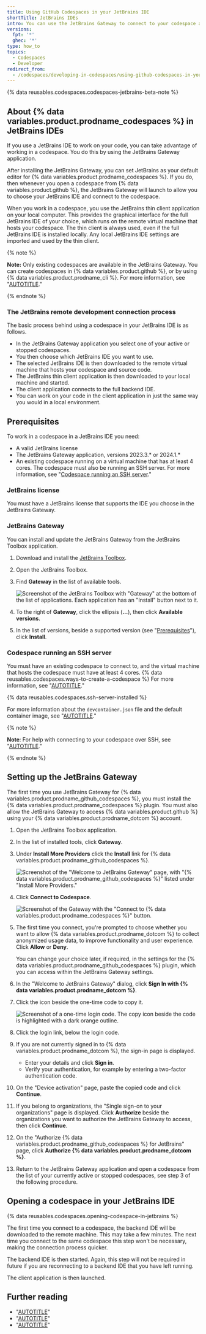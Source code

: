```yaml
---
title: Using GitHub Codespaces in your JetBrains IDE
shortTitle: JetBrains IDEs
intro: You can use the JetBrains Gateway to connect to your codespace and work in your favorite JetBrains IDE.
versions:
  fpt: '*'
  ghec: '*'
type: how_to
topics:
  - Codespaces
  - Developer
redirect_from:
  - /codespaces/developing-in-codespaces/using-github-codespaces-in-your-jetbrains-ide
---
```


{% data reusables.codespaces.codespaces-jetbrains-beta-note %}

## About {% data variables.product.prodname_codespaces %} in JetBrains IDEs

If you use a JetBrains IDE to work on your code, you can take advantage of working in a codespace. You do this by using the JetBrains Gateway application.

After installing the JetBrains Gateway, you can set JetBrains as your default editor for {% data variables.product.prodname_codespaces %}. If you do, then whenever you open a codespace from {% data variables.product.github %}, the JetBrains Gateway will launch to allow you to choose your JetBrains IDE and connect to the codespace.

When you work in a codespace, you use the JetBrains thin client application on your local computer. This provides the graphical interface for the full JetBrains IDE of your choice, which runs on the remote virtual machine that hosts your codespace. The thin client is always used, even if the full JetBrains IDE is installed locally. Any local JetBrains IDE settings are imported and used by the thin client.

{% note %}

**Note:** Only existing codespaces are available in the JetBrains Gateway. You can create codespaces in {% data variables.product.github %}, or by using {% data variables.product.prodname_cli %}. For more information, see "[AUTOTITLE](/codespaces/developing-in-a-codespace/creating-a-codespace-for-a-repository)."

{% endnote %}

### The JetBrains remote development connection process

The basic process behind using a codespace in your JetBrains IDE is as follows.

* In the JetBrains Gateway application you select one of your active or stopped codespaces.
* You then choose which JetBrains IDE you want to use.
* The selected JetBrains IDE is then downloaded to the remote virtual machine that hosts your codespace and source code.
* The JetBrains thin client application is then downloaded to your local machine and started.
* The client application connects to the full backend IDE.
* You can work on your code in the client application in just the same way you would in a local environment.

## Prerequisites

To work in a codespace in a JetBrains IDE you need:

* A valid JetBrains license
* The JetBrains Gateway application, versions 2023.3.\* or 2024.1.\*
* An existing codespace running on a virtual machine that has at least 4 cores. The codespace must also be running an SSH server. For more information, see "[Codespace running an SSH server](#codespace-running-an-ssh-server)."

### JetBrains license

You must have a JetBrains license that supports the IDE you choose in the JetBrains Gateway.

### JetBrains Gateway

You can install and update the JetBrains Gateway from the JetBrains Toolbox application.

1. Download and install the [JetBrains Toolbox](https://www.jetbrains.com/toolbox-app).
1. Open the JetBrains Toolbox.
1. Find **Gateway** in the list of available tools.

   ![Screenshot of the JetBrains Toolbox with "Gateway" at the bottom of the list of applications. Each application has an "Install" button next to it.](/assets/images/help/codespaces/jetbrains-toolbox.png)

1. To the right of **Gateway**, click the ellipsis (**...**), then click **Available versions**.
1. In the list of versions, beside a supported version (see "[Prerequisites](#prerequisites)"), click **Install**.

### Codespace running an SSH server

You must have an existing codespace to connect to, and the virtual machine that hosts the codespace must have at least 4 cores. {% data reusables.codespaces.ways-to-create-a-codespace %} For more information, see "[AUTOTITLE](/codespaces/developing-in-a-codespace/creating-a-codespace-for-a-repository)."

{% data reusables.codespaces.ssh-server-installed %}

For more information about the `devcontainer.json` file and the default container image, see "[AUTOTITLE](/codespaces/setting-up-your-project-for-codespaces/adding-a-dev-container-configuration/introduction-to-dev-containers)."

{% note %}

**Note**: For help with connecting to your codespace over SSH, see "[AUTOTITLE](/codespaces/troubleshooting/troubleshooting-github-codespaces-clients?tool=jetbrains#ssh-connection-issues)."

{% endnote %}

## Setting up the JetBrains Gateway

The first time you use JetBrains Gateway for {% data variables.product.prodname_github_codespaces %}, you must install the {% data variables.product.prodname_codespaces %} plugin. You must also allow the JetBrains Gateway to access {% data variables.product.github %} using your {% data variables.product.prodname_dotcom %} account.

1. Open the JetBrains Toolbox application.
1. In the list of installed tools, click **Gateway**.
1. Under **Install More Providers** click the **Install** link for {% data variables.product.prodname_github_codespaces %}.

   ![Screenshot of the "Welcome to JetBrains Gateway" page, with  "{% data variables.product.prodname_github_codespaces %}" listed under "Install More Providers."](/assets/images/help/codespaces/jetbrains-gateway-initial-view.png)

1. Click **Connect to Codespace**.

   ![Screenshot of the Gateway with the "Connect to {% data variables.product.prodname_codespaces %}" button.](/assets/images/help/codespaces/jetbrains-gateway-connect.png)

1. The first time you connect, you're prompted to choose whether you want to allow {% data variables.product.prodname_dotcom %} to collect anonymized usage data, to improve functionality and user experience. Click **Allow** or **Deny**.

   You can change your choice later, if required, in the settings for the {% data variables.product.prodname_github_codespaces %} plugin, which you can access within the JetBrains Gateway settings.

1. In the "Welcome to JetBrains Gateway" dialog, click **Sign In with {% data variables.product.prodname_dotcom %}**.
1. Click the icon beside the one-time code to copy it.

   ![Screenshot of a one-time login code. The copy icon beside the code is highlighted with a dark orange outline.](/assets/images/help/codespaces/jetbrains-gateway-login-code.png)

1. Click the login link, below the login code.
1. If you are not currently signed in to {% data variables.product.prodname_dotcom %}, the sign-in page is displayed.
   * Enter your details and click **Sign in**.
   * Verify your authentication, for example by entering a two-factor authentication code.
1. On the "Device activation" page, paste the copied code and click **Continue**.
1. If you belong to organizations, the "Single sign-on to your organizations" page is displayed. Click **Authorize** beside the organizations you want to authorize the JetBrains Gateway to access, then click **Continue**.
1. On the "Authorize {% data variables.product.prodname_github_codespaces %} for JetBrains" page, click **Authorize {% data variables.product.prodname_dotcom %}**.
1. Return to the JetBrains Gateway application and open a codespace from the list of your currently active or stopped codespaces, see step 3 of the following procedure.

## Opening a codespace in your JetBrains IDE

{% data reusables.codespaces.opening-codespace-in-jetbrains %}

   The first time you connect to a codespace, the backend IDE will be downloaded to the remote machine. This may take a few minutes. The next time you connect to the same codespace this step won't be necessary, making the connection process quicker.

   The backend IDE is then started. Again, this step will not be required in future if you are reconnecting to a backend IDE that you have left running.

   The client application is then launched.

## Further reading

* "[AUTOTITLE](/codespaces/developing-in-a-codespace/developing-in-a-codespace)"
* "[AUTOTITLE](/codespaces/reference/using-the-github-codespaces-plugin-for-jetbrains)"
* "[AUTOTITLE](/codespaces/troubleshooting/troubleshooting-github-codespaces-clients?tool=jetbrains)"
